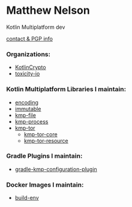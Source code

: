 # Matthew Nelson

Kotlin Multiplatform dev

[contact & PGP info][url-contact]

### Organizations:

 - [KotlinCrypto][url-kotlincrypto]
 - [toxicity-io][url-toxicity-io]

### Kotlin Multiplatform Libraries I maintain:

 - [encoding][url-encoding]
 - [immutable][url-immutable]
 - [kmp-file][url-kmp-file]
 - [kmp-process][url-kmp-process]
 - [kmp-tor][url-kmp-tor]
     - [kmp-tor-core][url-kmp-tor-core]
     - [kmp-tor-resource][url-kmp-tor-resource]

### Gradle Plugins I maintain:

 - [gradle-kmp-configuration-plugin][url-gradle-kmp-configuration-plugin]

### Docker Images I maintain:

 - [build-env][url-build-env]

<!-- organizations -->
[url-kotlincrypto]: https://github.com/KotlinCrypto
[url-toxicity-io]: https://github.com/toxicity-io

<!-- kmp libraries -->
[url-contact]: https://github.com/05nelsonm/contact
[url-encoding]: https://github.com/05nelsonm/encoding
[url-immutable]: https://github.com/05nelsonm/immutable
[url-kmp-file]: https://github.com/05nelsonm/kmp-file
[url-kmp-process]: https://github.com/05nelsonm/kmp-process
[url-kmp-tor]: https://github.com/05nelsonm/kmp-tor
[url-kmp-tor-core]: https://github.com/05nelsonm/kmp-tor-core
[url-kmp-tor-resource]: https://github.com/05nelsonm/kmp-tor-resource

<!-- gradle plugins -->
[url-gradle-kmp-configuration-plugin]: https://github.com/05nelsonm/gradle-kmp-configuration-plugin

<!-- docker images -->
[url-build-env]: https://github.com/05nelsonm/build-env
